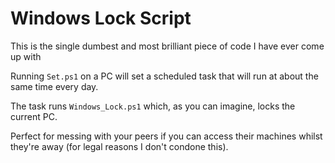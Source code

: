 # Windows Lock Script

This is the single dumbest and most brilliant piece of code I have ever come up with

Running `Set.ps1` on a PC will set a scheduled task that will run at about the same time every day.

The task runs `Windows_Lock.ps1` which, as you can imagine, locks the current PC.

Perfect for messing with your peers if you can access their machines whilst they're away (for legal reasons I don't condone this).
